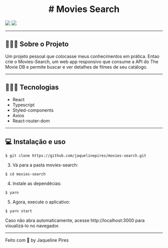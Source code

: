 <h1 align=center># Movies Search</h1>

<img src="public/movie.gif">
<img src="public/movie2.gif">

---

## 👨🏻‍💻 Sobre o Projeto

Um projeto pessoal que colocasse meus conhecimentos em prática. Entao crie o Movies-Search, um web app
responsivo que consume a API do The Movie DB e permite buscar e ver detalhes de filmes de seu catálogo.

---

## 👨🏻‍💻 Tecnologias

- React
- Typescript
- Styled-components
- Axios
- React-router-dom

---

## 💻 Instalação e uso

```
$ git clone https://github.com/jaquelinepires/movies-search.git
```

3. Vá para a pasta movies-search:

```
$ cd movies-search
```

4. Instale as dependêcias:

```
$ yarn
```

5. Agora, execute o aplicativo:

```
$ yarn start
```

Caso não abra automaticamente, acesse http://localhost:3000 para visualizá-lo no navegador.

---

Feito com 💙 by Jaqueline Pires

